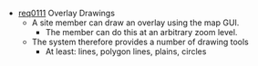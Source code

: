 * [req0111](https://github.com/PolitAktiv/politaktiv-requirements/tree/master/en/requirements/req0111.md) Overlay Drawings
  * A site member can draw an overlay using the map GUI.
    * The member can do this at an arbitrary zoom level.
  * The system therefore provides a number of drawing tools
    * At least: lines, polygon lines, plains, circles 


